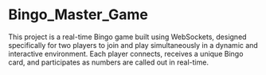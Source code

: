 # Bingo_Master_Game
This project is a real-time Bingo game built using WebSockets, designed specifically for two players to join and play simultaneously in a dynamic and interactive environment. Each player connects, receives a unique Bingo card, and participates as numbers are called out in real-time.
